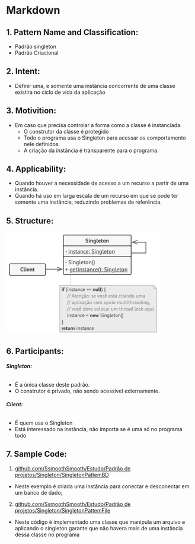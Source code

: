 # **Markdown**

## 1. **Pattern Name and Classification:**
* Padrão singleton
* Padrão Criacional

## 2. **Intent:**
*  Definir uma, e somente uma instância concorrente de uma classe existira no ciclo de vida 
   da aplicação
## 3. **Motivition:**
* Em caso que precisa controlar a forma como a classe é instanciada.
    * O construtor da classe é protegido
    * Todo o programa usa o Singleton para acessar os comportamento nele definidos.
    * A criação da instância é transparente para o programa.
## 4. **Applicability:**
* Quando houver a necessidade de acesso a um recurso a partir de uma instância.
* Quando há uso em larga escala de um recurso em que se pode ter somente uma instância,
  reduzindo problemas de referência.

## 5. **Structure:**
![Singleton](https://github.com/SsmoothSmooth/Estudo/blob/master/01%20-%20Programa%C3%A7%C3%A3o%20avan%C3%A7ada/Assets/Singleton.png)

## 6. **Participants:**

######    **Singleton:**
* É a única classe deste padrão.
* O construtor é privado, não sendo acessível externamente.

######    **Client:**
* É quem usa o Singleton
* Está interessado na instância, não importa se é uma só no programa todo 

## 7. **Sample Code:**
1. [github.com/SsmoothSmooth/Estudo/Padrão de projetos/Singleton/SingletonPattemBD](https://github.com/SsmoothSmooth/Estudo/tree/master/01%20-%20Programa%C3%A7%C3%A3o%20avan%C3%A7ada/Padr%C3%A3o%20de%20projetos/Singleton/SingletonPattemBD)
* Neste exemplo é criada uma instância para conectar e desconectar em um banco de dado;

 2. [github.com/SsmoothSmooth/Estudo/Padrão de projetos/Singleton/SingletonPattemFile](https://github.com/SsmoothSmooth/Estudo/tree/master/01%20-%20Programa%C3%A7%C3%A3o%20avan%C3%A7ada/Padr%C3%A3o%20de%20projetos/Singleton/SingletonPattemFile)
* Neste código é implementado uma classe que manipula um arquivo e aplicando o singleton garante que não havera mais de uma instância dessa classe no programa

